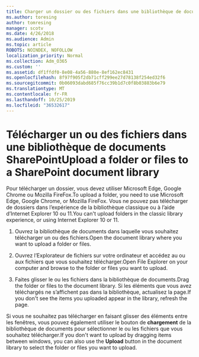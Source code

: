 ```yaml
---
title: Charger un dossier ou des fichiers dans une bibliothèque de documents
ms.author: toresing
author: tomresing
manager: scotv
ms.date: 4/26/2018
ms.audience: Admin
ms.topic: article
ROBOTS: NOINDEX, NOFOLLOW
localization_priority: Normal
ms.collection: Adm_O365
ms.custom: ''
ms.assetid: df1ffdf0-8e08-4a56-880e-8ef162ec8431
ms.openlocfilehash: 8f97f905f2db71cff299ee27d78138f254ed32f6
ms.sourcegitcommit: 0b06093dabd685f76cc39b1d7c0f8b03883b6e79
ms.translationtype: MT
ms.contentlocale: fr-FR
ms.lasthandoff: 10/25/2019
ms.locfileid: "36532617"
---
```

# <a name="upload-a-folder-or-files-to-a-sharepoint-document-library"></a><span data-ttu-id="c861d-102">Télécharger un ou des fichiers dans une bibliothèque de documents SharePoint</span><span class="sxs-lookup"><span data-stu-id="c861d-102">Upload a folder or files to a SharePoint document library</span></span>

<span data-ttu-id="c861d-103">Pour télécharger un dossier, vous devez utiliser Microsoft Edge, Google Chrome ou Mozilla FireFox.</span><span class="sxs-lookup"><span data-stu-id="c861d-103">To upload a folder, you need to use Microsoft Edge, Google Chrome, or Mozilla FireFox.</span></span> <span data-ttu-id="c861d-104">Vous ne pouvez pas télécharger de dossiers dans l’expérience de la bibliothèque classique ou à l’aide d’Internet Explorer 10 ou 11.</span><span class="sxs-lookup"><span data-stu-id="c861d-104">You can't upload folders in the classic library experience, or using Internet Explorer 10 or 11.</span></span>
  
1. <span data-ttu-id="c861d-105">Ouvrez la bibliothèque de documents dans laquelle vous souhaitez télécharger un ou des fichiers.</span><span class="sxs-lookup"><span data-stu-id="c861d-105">Open the document library where you want to upload a folder or files.</span></span>
    
2. <span data-ttu-id="c861d-106">Ouvrez l’Explorateur de fichiers sur votre ordinateur et accédez au ou aux fichiers que vous souhaitez télécharger.</span><span class="sxs-lookup"><span data-stu-id="c861d-106">Open File Explorer on your computer and browse to the folder or files you want to upload.</span></span>
    
3. <span data-ttu-id="c861d-107">Faites glisser le ou les fichiers dans la bibliothèque de documents.</span><span class="sxs-lookup"><span data-stu-id="c861d-107">Drag the folder or files to the document library.</span></span> <span data-ttu-id="c861d-108">Si les éléments que vous avez téléchargés ne s’affichent pas dans la bibliothèque, actualisez la page.</span><span class="sxs-lookup"><span data-stu-id="c861d-108">If you don't see the items you uploaded appear in the library, refresh the page.</span></span> 
    
<span data-ttu-id="c861d-109">Si vous ne souhaitez pas télécharger en faisant glisser des éléments entre les fenêtres, vous pouvez également utiliser le bouton de **chargement** de la bibliothèque de documents pour sélectionner le ou les fichiers que vous souhaitez télécharger.</span><span class="sxs-lookup"><span data-stu-id="c861d-109">If you don't want to upload by dragging items between windows, you can also use the **Upload** button in the document library to select the folder or files you want to upload.</span></span> 
  

